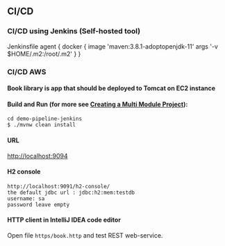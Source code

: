 ## CI/CD 
### CI/CD using Jenkins (Self-hosted tool)
Jenkinsfile
agent {
docker {
image 'maven:3.8.1-adoptopenjdk-11'
args '-v $HOME/.m2:/root/.m2'
}
}
### CI/CD AWS


#### Book library is app that should be deployed to Tomcat on EC2 instance
#### Build and Run (for more see [Creating a Multi Module Project](https://github.com/spring-guides/gs-multi-module)):
```
cd demo-pipeline-jenkins
$ ./mvnw clean install
```
#### URL
[http://localhost:9094](http://localhost:9094)
#### H2 console
```
http://localhost:9091/h2-console/
the default jdbc url : jdbc:h2:mem:testdb
username: sa
password leave empty
```

#### HTTP client in IntelliJ IDEA code editor

Open file `https/book.http` and test REST web-service.
